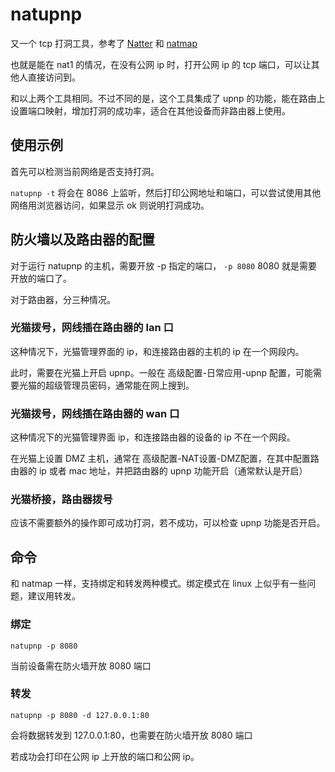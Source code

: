 # natupnp
又一个 tcp 打洞工具，参考了 [Natter](https://github.com/MikeWang000000/Natter) 和 [natmap](https://github.com/heiher/natmap)

也就是能在 nat1 的情况，在没有公网 ip 时，打开公网 ip 的 tcp 端口，可以让其他人直接访问到。

和以上两个工具相同。不过不同的是，这个工具集成了 upnp 的功能，能在路由上设置端口映射，增加打洞的成功率，适合在其他设备而非路由器上使用。

## 使用示例
首先可以检测当前网络是否支持打洞。

`natupnp -t` 将会在 8086 上监听，然后打印公网地址和端口，可以尝试使用其他网络用浏览器访问，如果显示 ok 则说明打洞成功。

## 防火墙以及路由器的配置
对于运行 natupnp 的主机，需要开放 -p 指定的端口， `-p 8080` 8080 就是需要开放的端口了。

对于路由器，分三种情况。

### 光猫拨号，网线插在路由器的 lan 口
这种情况下，光猫管理界面的 ip，和连接路由器的主机的 ip 在一个网段内。

此时，需要在光猫上开启 upnp。一般在 高级配置-日常应用-upnp 配置，可能需要光猫的超级管理员密码，通常能在网上搜到。

### 光猫拨号，网线插在路由器的 wan 口
这种情况下的光猫管理界面 ip，和连接路由器的设备的 ip 不在一个网段。

在光猫上设置 DMZ 主机，通常在 高级配置-NAT设置-DMZ配置，在其中配置路由器的 ip 或者 mac 地址，并把路由器的 upnp 功能开启（通常默认是开启）

### 光猫桥接，路由器拨号
应该不需要额外的操作即可成功打洞，若不成功，可以检查 upnp 功能是否开启。

## 命令
和 natmap 一样，支持绑定和转发两种模式。绑定模式在 linux 上似乎有一些问题，建议用转发。


### 绑定
`natupnp -p 8080`

当前设备需在防火墙开放 8080 端口

### 转发
`natupnp -p 8080 -d 127.0.0.1:80`

会将数据转发到 127.0.0.1:80，也需要在防火墙开放 8080 端口

若成功会打印在公网 ip 上开放的端口和公网 ip。